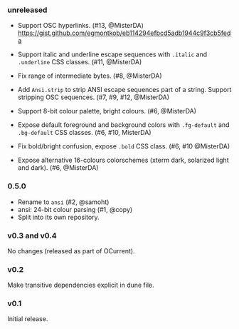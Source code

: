 ### unreleased

* Support OSC hyperlinks. (#13, @MisterDA)
  https://gist.github.com/egmontkob/eb114294efbcd5adb1944c9f3cb5feda

* Support italic and underline escape sequences with `.italic` and
  `.underline` CSS classes. (#11, @MisterDA)

* Fix range of intermediate bytes. (#8, @MisterDA)

* Add `Ansi.strip` to strip ANSI escape sequences part of a string.
  Support stripping OSC sequences.
  (#7, #9, #12, @MisterDA)

* Support 8-bit colour palette, bright colours. (#6, @MisterDA)

* Expose default foreground and background colors with `.fg-default`
  and `.bg-default` CSS classes. (#6, #10, MisterDA)

* Fix bold/bright confusion, expose `.bold` CSS class. (#6, #10 @MisterDA)

* Expose alternative 16-colours colorschemes (xterm dark, solarized
  light and dark). (#6, @MisterDA)

### 0.5.0

* Rename to `ansi` (#2, @samoht)
* ansi: 24-bit colour parsing (#1, @copy)
* Split into its own repository.

### v0.3 and v0.4

No changes (released as part of OCurrent).

### v0.2

Make transitive dependencies explicit in dune file.

### v0.1

Initial release.
